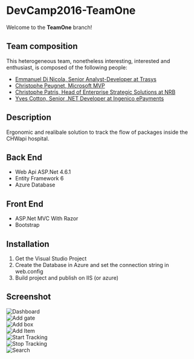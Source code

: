 # DevCamp2016-TeamOne #

Welcome to the __TeamOne__ branch!

## Team composition ##

This heterogeneous team, nonetheless interesting, interested and enthusiast, is composed of the following people:
* [Emmanuel Di Nicola, Senior Analyst-Developer at Trasys](https://www.linkedin.com/in/emmanuel-di-nicola-a4b7822) 
* [Christophe Peugnet, Microsoft MVP](https://fr.linkedin.com/in/christophepeugnet/en)
* [Christophe Patris, Head of Enterprise Strategic Solutions at NRB](https://be.linkedin.com/in/christophe-patris-6a88b4a)
* [Yves Cotton, Senior .NET Developer at Ingenico ePayments](https://be.linkedin.com/in/ycotton)
 
## Description ##

Ergonomic and realibale solution to track the flow of packages inside the CHWapi hospital.

## Back End ##

+ Web Api ASP.Net 4.6.1
+ Entity Framework 6
+ Azure Database

## Front End ##

+ ASP.Net MVC With Razor
+ Bootstrap

## Installation  ##

 1. Get the Visual Studio Project
 2. Create the Database in Azure and set the connection string in web.config
 3. Build project and publish on IIS (or azure)
 
 
 ## Screenshot

<div class="container">
  <div class="row">
    <div class="col-md-6"><img src="https://github.com/micbelgique/DevCamp2016-TeamOne/tree/master/GoodsTracking/Documentation/Dashboard.png" alt="Dashboard"/></div>
    <div class="col-md-6"><img src="https://github.com/micbelgique/DevCamp2016-TeamOne/tree/master/GoodsTracking/Documentation/AddGate.png" alt="Add gate"/></div>
  </div>
  <div class="row">
    <div class="col-md-6"><img src="https://github.com/micbelgique/DevCamp2016-TeamOne/tree/master/GoodsTracking/Documentation/AddBox.png" alt="Add box"/></div>
    <div class="col-md-6"><img src="https://github.com/micbelgique/DevCamp2016-TeamOne/tree/master/GoodsTracking/Documentation/AddItem.png" alt="Add Item"/></div>
  </div>
  <div class="row">
    <div class="col-md-6"><img src="https://github.com/micbelgique/DevCamp2016-TeamOne/tree/master/GoodsTracking/Documentation/StartTracking.png" alt="Start Tracking"/></div>
    <div class="col-md-6"><img src="https://github.com/micbelgique/DevCamp2016-TeamOne/tree/master/GoodsTracking/Documentation/StopTracking.png" alt="Stop Tracking"/></div>
  </div>
  <div class="row">
    <div class="col-md-6"><img src="https://github.com/micbelgique/DevCamp2016-TeamOne/tree/master/GoodsTracking/Documentation/Search.png" alt="Search"/></div>
  </div>
</div>